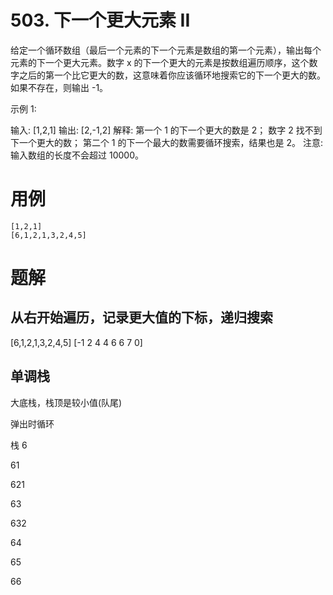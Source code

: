 # 503. 下一个更大元素 II
给定一个循环数组（最后一个元素的下一个元素是数组的第一个元素），输出每个元素的下一个更大元素。数字 x 的下一个更大的元素是按数组遍历顺序，这个数字之后的第一个比它更大的数，这意味着你应该循环地搜索它的下一个更大的数。如果不存在，则输出 -1。

示例 1:

输入: [1,2,1]
输出: [2,-1,2]
解释: 第一个 1 的下一个更大的数是 2；
数字 2 找不到下一个更大的数； 
第二个 1 的下一个最大的数需要循环搜索，结果也是 2。
注意: 输入数组的长度不会超过 10000。

# 用例
```
[1,2,1]
[6,1,2,1,3,2,4,5]
```

# 题解

## 从右开始遍历，记录更大值的下标，递归搜索

[6,1,2,1,3,2,4,5]
[-1 2 4 4 6 6 7 0]

## 单调栈

大底栈，栈顶是较小值(队尾)

弹出时循环

栈
6

61

621

63

632

64

65

66



